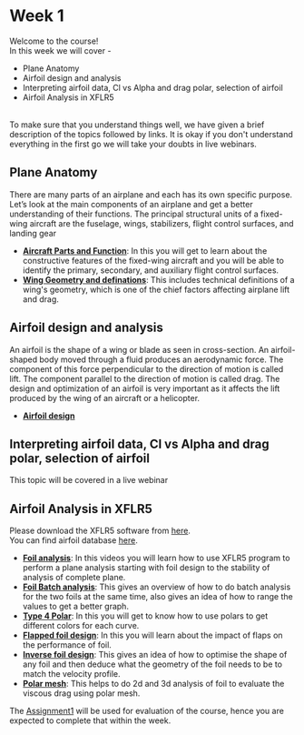 # Week 1
Welcome to the course! <br />
In this week we will cover - 
* Plane Anatomy
* Airfoil design and analysis
* Interpreting airfoil data, Cl vs Alpha and drag polar, selection of airfoil
* Airfoil Analysis in XFLR5
<br />
To make sure that you understand things well, we have given a brief description of the topics followed by links. It is okay if you don't understand everything in the first go we will take your doubts in live webinars. 

## Plane Anatomy
There are many parts of an airplane and each has its own specific purpose. Let’s look at the main components of an airplane and get a better understanding of their functions.
The principal structural units of a fixed-wing aircraft are the fuselage, wings, stabilizers, flight control surfaces, and landing gear
* **[Aircraft Parts and Function](https://www.grc.nasa.gov/www/k-12/airplane/airplane.html)**: In this you will get to learn about the constructive features of the fixed-wing aircraft and you will be able to identify the primary, secondary, and auxiliary flight control surfaces.     
* **[Wing Geometry and definations](https://www.grc.nasa.gov/www/k-12/airplane/geom.html)**: This includes technical definitions of a wing's geometry, which is one of the chief factors affecting airplane lift and drag.

## Airfoil design and analysis
An airfoil is the shape of a wing or blade as seen in cross-section. An airfoil-shaped body moved through a fluid produces an aerodynamic force. The component of this force perpendicular to the direction of motion is called lift. The component parallel to the direction of motion is called drag. The design and optimization of an airfoil is very important as it affects the lift produced by the wing of an aircraft or a helicopter.
* **[Airfoil design](https://youtu.be/8fk2J5LtdSg)**

## Interpreting airfoil data, Cl vs Alpha and drag polar, selection of airfoil
This topic will be covered in a live webinar

## Airfoil Analysis in XFLR5
Please download the XFLR5 software from [here](https://sourceforge.net/projects/xflr5/files/latest/download). <br/>
You can find airfoil database [here](https://m-selig.ae.illinois.edu/ads/coord_database.html).
* **[Foil analysis](https://youtu.be/U7saOcozpi8 )**: In this videos you will learn how to use XFLR5 program to perform a plane analysis starting with foil design to the stability of analysis of complete plane.
* **[Foil Batch analysis](https://youtu.be/O4qlA_hjORc)**: This gives an overview of how to do batch analysis for the two foils at the same time, also gives an idea of how to range the values to get a better graph. 
* **[Type 4 Polar](https://youtu.be/7obBVeD7wd8)**: In this you will get to know how to use polars to get different colors for each curve.
* **[Flapped foil design](https://youtu.be/xmalG5VS47g)**: In this you will learn about the impact of flaps on the performance of foil. 
* **[Inverse foil design](https://youtu.be/JmWNR1O4Jdc)**: This gives an idea of how to optimise the shape of any foil and then deduce what the geometry of the foil needs to be to match the velocity profile.  
* **[Polar mesh](https://youtu.be/QfGSKCrv-Ps)**: This helps to do 2d and 3d analysis of foil to evaluate the viscous drag using polar mesh.


The [Assignment1](https://docs.google.com/document/d/1aRewQEzmiGXJ9ts91aOBTVnjaJBZdX9c_QtPU32pcIg/edit?usp=sharing) will be used for evaluation of the course, hence you are expected to complete that within the week.
